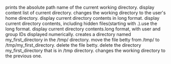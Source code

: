 prints the absolute path name of the current working directory.
display content list of current directory.
changes the working directory to the user's home directory.
display current directory contents in long format.
display current directory contents, including hidden files(starting with .).use the long format.
display current directory contents.long format, with user and group IDs displayed numerically.
creates a directory named my_first_directory in the /tmp/ directory.
move the file betty from /tmp/ to /tmp/my_first_directory.
delete the file betty.
delete the directory my_first_directory that is in /tmp directory.
changes the working directory to the previous one.